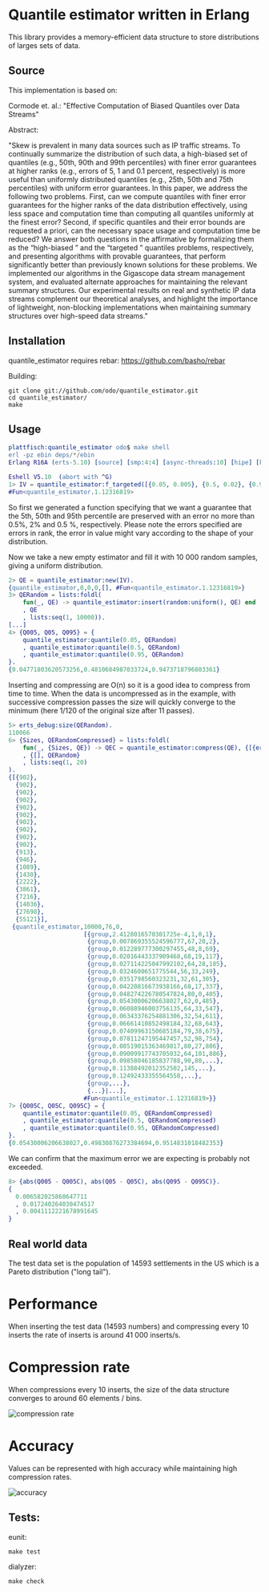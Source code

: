 # Quantile estimator written in Erlang

This library provides a memory-efficient data structure to store distributions of larges sets of data.

## Source

This implementation is based on:

Cormode et. al.:
"Effective Computation of Biased Quantiles over Data Streams"

Abstract:

"Skew is prevalent in many data sources such as IP traffic streams. To continually summarize the distribution of such data, a high-biased set of quantiles (e.g., 50th, 90th and 99th percentiles) with finer error guarantees at higher ranks (e.g., errors of 5, 1 and 0.1 percent, respectively) is more useful than uniformly distributed quantiles (e.g., 25th, 50th and 75th percentiles) with uniform error guarantees. In this paper, we address the following two problems. First, can we compute quantiles with finer error guarantees for the higher ranks of the data distribution effectively, using less space and computation time than computing all quantiles uniformly at the finest error? Second, if specific quantiles and their error bounds are requested a priori, can the necessary space usage and computation time be reduced? We answer both questions in the affirmative by formalizing them as the “high-biased ” and the “targeted ” quantiles problems, respectively, and presenting algorithms with provable guarantees, that perform significantly better than previously known solutions for these problems. We implemented our algorithms in the Gigascope data stream management system, and evaluated alternate approaches for maintaining the relevant summary structures. Our experimental results on real and synthetic IP data streams complement our theoretical analyses, and highlight the importance of lightweight, non-blocking implementations when maintaining summary structures over high-speed data streams."

## Installation

quantile_estimator requires rebar: https://github.com/basho/rebar

Building:
```
git clone git://github.com/odo/quantile_estimator.git
cd quantile_estimator/
make
```

## Usage

```erlang
plattfisch:quantile_estimator odo$ make shell
erl -pz ebin deps/*/ebin
Erlang R16A (erts-5.10) [source] [smp:4:4] [async-threads:10] [hipe] [kernel-poll:false]

Eshell V5.10  (abort with ^G)
1> IV = quantile_estimator:f_targeted([{0.05, 0.005}, {0.5, 0.02}, {0.95, 0.005}]).
#Fun<quantile_estimator.1.12316819>
```
So first we generated a function specifying that we want a guarantee that the 5th, 50th and 95th percentile are preserved with an error no more than 0.5%, 2% and 0.5 %, respectively. Please note the errors specified are errors in rank, the error in value might vary according to the shape of your distribution.

Now we take a new empty estimator and fill it with 10 000 random samples, giving a uniform distribution.

```erlang
2> QE = quantile_estimator:new(IV).
{quantile_estimator,0,0,0,[], #Fun<quantile_estimator.1.12316819>}
3> QERandom = lists:foldl(
    fun(_, QE) -> quantile_estimator:insert(random:uniform(), QE) end
    , QE
    , lists:seq(1, 10000)).
[...]
4> {Q005, Q05, Q095} = {
    quantile_estimator:quantile(0.05, QERandom)
    , quantile_estimator:quantile(0.5, QERandom)
    , quantile_estimator:quantile(0.95, QERandom)
}.
{0.04771803620573256,0.4810684987033724,0.9473718796803361}
```

Inserting and compressing are O(n) so it is a good idea to compress from time to time.
When the data is uncompressed as in the example, with successive compression passes the size will quickly converge to the minimum (here 1/120 of the original size after 11 passes).

```erlang
5> erts_debug:size(QERandom).
110066
6> {Sizes, QERandomCompressed} = lists:foldl(
    fun(_, {Sizes, QE}) -> QEC = quantile_estimator:compress(QE), {[{erts_debug:size(QEC)}|Sizes], QEC} end
    , {[], QERandom}
    , lists:seq(1, 20)
).
{[{902},
  {902},
  {902},
  {902},
  {902},
  {902},
  {902},
  {902},
  {902},
  {902},
  {913},
  {946},
  {1089},
  {1430},
  {2222},
  {3861},
  {7216},
  {14036},
  {27698},
  {55121}],
 {quantile_estimator,10000,76,0,
                     [{group,2.4128016570301725e-4,1,0,1},
                      {group,0.007869355524596777,67,20,2},
                      {group,0.012289777300297455,48,8,69},
                      {group,0.02016443337909468,68,19,117},
                      {group,0.027114225047992102,64,28,185},
                      {group,0.0324600651775544,56,33,249},
                      {group,0.0351798560323231,32,61,305},
                      {group,0.04220816673938166,68,17,337},
                      {group,0.048274226780547824,80,0,405},
                      {group,0.05430006206638027,62,0,485},
                      {group,0.06088946003756135,64,33,547},
                      {group,0.06343376254881306,32,54,611},
                      {group,0.06661410852498184,32,68,643},
                      {group,0.07409963150685184,79,38,675},
                      {group,0.07811247195447457,52,98,754},
                      {group,0.08519015363469817,80,27,806},
                      {group,0.09009917743705032,64,101,886},
                      {group,0.09858046185837788,90,80,...},
                      {group,0.11388492012352502,145,...},
                      {group,0.12492433355564558,...},
                      {group,...},
                      {...}|...],
                     #Fun<quantile_estimator.1.12316819>}}
7> {Q005C, Q05C, Q095C} = {
    quantile_estimator:quantile(0.05, QERandomCompressed)
    , quantile_estimator:quantile(0.5, QERandomCompressed)
    , quantile_estimator:quantile(0.95, QERandomCompressed)
}.
{0.05430006206638027,0.49830876273384694,0.9514831018482353}
```

We can confirm that the maximum error we are expecting is probably not exceeded.

```erlang
8> {abs(Q005 - Q005C), abs(Q05 - Q05C), abs(Q095 - Q095C)}.
{
  0.006582025860647711
  , 0.017240264030474517
  , 0.0041112221678991645
}
```

## Real world data

The test data set is the population of 14593 settlements in the US which is a Pareto distribution ("long tail").

# Performance

When inserting the test data (14593 numbers) and compressing every 10 inserts the rate of inserts is around 41 000 inserts/s.

# Compression rate

When compressions every 10 inserts, the size of the data structure converges to around 60 elements / bins.

![compression rate](https://raw.github.com/odo/quantile_estimator/master/doc/compression.png "compression rate")

# Accuracy

Values can be represented with high accuracy while maintaining high compression rates.

![accuracy](https://raw.github.com/odo/quantile_estimator/master/doc/accuracy.png "accuracy")

## Tests:

eunit:
```
make test
```
dialyzer:
```
make check
```

